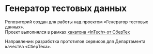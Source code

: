 # Генератор тестовых данных 

Репозиторий создан для работы над проектом «Генератор тестовых данных».<br>
Проект выполнялся в рамках [хакатона «InTech» от СберТех](https://jug.ru/2016/11/sbertech-hackathons/)

Направление: разработка прототипов сервисов для Департамента качества «СберТеха».
